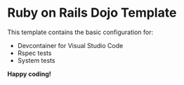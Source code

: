 # Ruby on Rails Dojo Template

This template contains the basic configuration for:
* Devcontainer for Visual Studio Code
* Rspec tests
* System tests

**Happy coding!**

